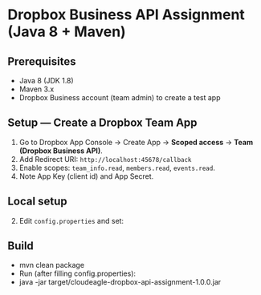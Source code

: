 # Dropbox Business API Assignment (Java 8 + Maven)

## Prerequisites
- Java 8 (JDK 1.8)
- Maven 3.x
- Dropbox Business account (team admin) to create a test app

## Setup — Create a Dropbox Team App
1. Go to Dropbox App Console → Create App → **Scoped access** → **Team (Dropbox Business API)**.
2. Add Redirect URI: `http://localhost:45678/callback`
3. Enable scopes: `team_info.read`, `members.read`, `events.read`.
4. Note App Key (client id) and App Secret.

## Local setup
2. Edit `config.properties` and set:

## Build 
- mvn clean package
- Run (after filling config.properties):
- java -jar target/cloudeagle-dropbox-api-assignment-1.0.0.jar

